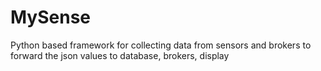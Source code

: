 # MySense
Python based framework for collecting data from sensors and brokers to forward the json values to database, brokers, display 
